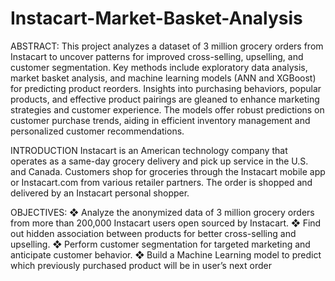 # Instacart-Market-Basket-Analysis
ABSTRACT: This project analyzes a dataset of 3 million grocery orders from Instacart to uncover patterns for improved cross-selling, upselling, and customer segmentation. Key methods include exploratory data analysis, market basket analysis, and machine learning models (ANN and XGBoost) for predicting product reorders. Insights into purchasing behaviors, popular products, and effective product pairings are gleaned to enhance marketing strategies and customer experience. The models offer robust predictions on customer purchase trends, aiding in efficient inventory management and personalized customer recommendations. 

INTRODUCTION Instacart is an American technology company that operates as a same-day grocery delivery and pick up service in the U.S. and Canada. Customers shop for groceries through the Instacart mobile app or Instacart.com from various retailer partners. The order is shopped and delivered by an Instacart personal shopper. 

OBJECTIVES:
❖ Analyze the anonymized data of 3 million grocery orders from more than 200,000 Instacart users open sourced by Instacart.
❖ Find out hidden association between products for better cross-selling and upselling.
❖ Perform customer segmentation for targeted marketing and anticipate customer behavior.
❖ Build a Machine Learning model to predict which previously purchased product will be in user’s next order
